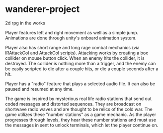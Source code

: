 # wanderer-project
2d rpg in the works

Player features left and right movement as well as a simple jump. Animations are done through unity's onboard animation system.

Player also has short range and long rage combat mechanics (via lRAttackCol and AttackCol scripts). Attacking works by creating a 
box collider on mouse button click. When an enemy hits the collider, it is destroyed. The collider is nothing more than a trigger,
and the enemy can be easily scripted to die after a couple hits, or die a couple seconds after a hit.

Player has a "radio" feature that plays a selected audio file. It can also be paused and resumed at any time. 

The game is inspired by mysterious real life radio stations that send out coded messages and distorted sequences. They are broadcast on
shortwave radio waves and are thought to be relics of the cold war. The game utilizes these "number stations" as a game mechanic. As the 
player progresses through levels, they hear these number stations and must use the messages in sent to unlock terminals, which let the player continue on.
